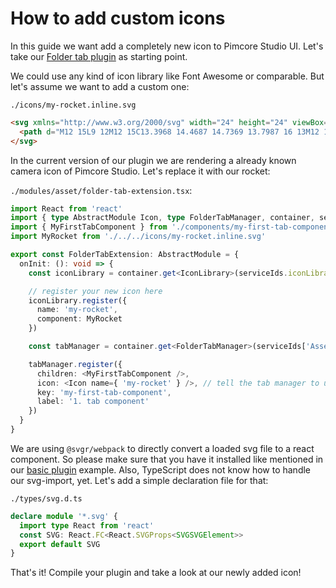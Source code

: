# How to add custom icons

In this guide we want add a completely new icon to Pimcore Studio UI. Let's take our [Folder tab plugin](./01_Register_a_tab_for_a_folder_asset.md) as starting point. 

We could use any kind of icon library like Font Awesome or comparable. But let's assume we want to add a custom one:

`./icons/my-rocket.inline.svg`
``` html
<svg xmlns="http://www.w3.org/2000/svg" width="24" height="24" viewBox="0 0 24 24" fill="none">
  <path d="M12 15L9 12M12 15C13.3968 14.4687 14.7369 13.7987 16 13M12 15V20C12 20 15.03 19.45 16 18C17.08 16.38 16 13 16 13M9 12C9.53214 10.6194 10.2022 9.29607 11 8.05C12.1652 6.18699 13.7876 4.65305 15.713 3.5941C17.6384 2.53514 19.8027 1.98637 22 2C22 4.72 21.22 9.5 16 13M9 12H4C4 12 4.55 8.97 6 8C7.62 6.92 11 8 11 8M4.5 16.5C3 17.76 2.5 21.5 2.5 21.5C2.5 21.5 6.24 21 7.5 19.5C8.21 18.66 8.2 17.37 7.41 16.59C7.02131 16.219 6.50929 16.0046 5.97223 15.988C5.43516 15.9714 4.91088 16.1537 4.5 16.5Z" stroke="currentColor" stroke-width="2" stroke-linecap="round" stroke-linejoin="round"/>
</svg>
```

In the current version of our plugin we are rendering a already known camera icon of Pimcore Studio. Let's replace it with our rocket:

`./modules/asset/folder-tab-extension.tsx`:
``` typescript
import React from 'react'
import { type AbstractModule Icon, type FolderTabManager, container, serviceIds, type IconLibrary } from 'pimcore-studio-ui'
import { MyFirstTabComponent } from './components/my-first-tab-component';
import MyRocket from './../../icons/my-rocket.inline.svg'

export const FolderTabExtension: AbstractModule = {
  onInit: (): void => {
    const iconLibrary = container.get<IconLibrary>(serviceIds.iconLibrary)

    // register your new icon here
    iconLibrary.register({
      name: 'my-rocket',
      component: MyRocket
    })

    const tabManager = container.get<FolderTabManager>(serviceIds['Asset/Editor/FolderTabManager'])

    tabManager.register({
      children: <MyFirstTabComponent />,
      icon: <Icon name={ 'my-rocket' } />, // tell the tab manager to use our new icon
      key: 'my-first-tab-component',
      label: '1. tab component'
    })
  }
}
```

We are using `@svgr/webpack` to directly convert a loaded svg file to a react component. So please make sure that you have it installed like mentioned in our [basic plugin](./README.md) example. Also, TypeScript does not know how to handle our svg-import, yet. Let's add a simple declaration file for that:

`./types/svg.d.ts`
``` typescript
declare module '*.svg' {
  import type React from 'react'
  const SVG: React.FC<React.SVGProps<SVGSVGElement>>
  export default SVG
}
```

That's it! Compile your plugin and take a look at our newly added icon!
